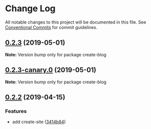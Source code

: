 # Change Log

All notable changes to this project will be documented in this file.
See [Conventional Commits](https://conventionalcommits.org) for commit guidelines.

## [0.2.3](https://github.com/egoist/saber/compare/create-blog@0.2.3-canary.0...create-blog@0.2.3) (2019-05-01)

**Note:** Version bump only for package create-blog

## [0.2.3-canary.0](https://github.com/egoist/saber/compare/create-blog@0.2.2...create-blog@0.2.3-canary.0) (2019-05-01)

**Note:** Version bump only for package create-blog

## [0.2.2](https://github.com/egoist/saber/compare/create-blog@0.2.1...create-blog@0.2.2) (2019-04-15)

### Features

- add create-site ([3414b84](https://github.com/egoist/saber/commit/3414b84))

